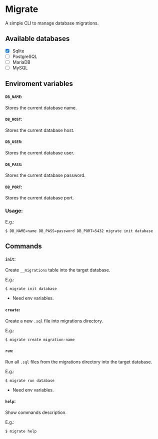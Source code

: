 # Migrate

A simple CLI to manage database migrations.

## Available databases

- [x] Sqlite
- [ ] PostgreSQL
- [ ] MariaDB
- [ ] MySQL

## Enviroment variables

#### `DB_NAME`:

Stores the current database name.

#### `DB_HOST`:

Stores the current database host.

#### `DB_USER`:

Stores the current database user.

#### `DB_PASS`:

Stores the current database password.

#### `DB_PORT`:

Stores the current database port.

### Usage:

E.g.:

```shell
$ DB_NAME=name DB_PASS=password DB_PORT=5432 migrate init database
```

## Commands

#### `init`:

Create `__migrations` table into the target database.

E.g.:

```shell
$ migrate init database
```

- Need env variables.

#### `create`:

Create a new `.sql` file into migrations directory.

E.g.:

```shell
$ migrate create migration-name
```

#### `run`:

Run all `.sql` files from the migrations directory into the target database.

E.g.:

```shell
$ migrate run database
```

- Need env variables.

#### `help`:

Show commands description.

E.g.:

```shell
$ migrate help
```
